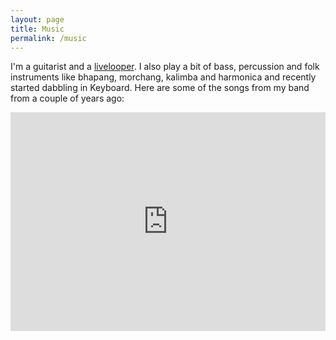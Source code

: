 ```yaml
---
layout: page
title: Music
permalink: /music
---
```


I'm a guitarist and a [livelooper](http://en.wikipedia.org/wiki/Live_looping). I also play a bit of bass, percussion and folk instruments like bhapang, morchang, kalimba and harmonica and recently started dabbling in Keyboard. Here are some of the songs from my band from a couple of years ago:

<iframe width="100%" height="350" scrolling="no" frameborder="no" src="https://w.soundcloud.com/player/?url=https%3A//api.soundcloud.com/users/75253747&amp;color=ff6600&amp;auto_play=false&amp;show_artwork=true"></iframe>